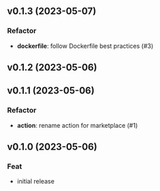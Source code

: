 ## v0.1.3 (2023-05-07)

### Refactor

- **dockerfile**: follow Dockerfile best practices (#3)

## v0.1.2 (2023-05-06)

## v0.1.1 (2023-05-06)

### Refactor

- **action**: rename action for marketplace (#1)

## v0.1.0 (2023-05-06)

### Feat

- initial release
